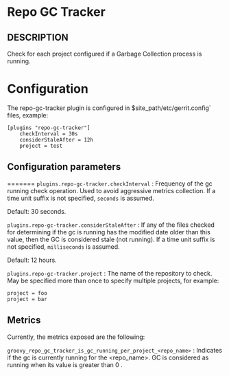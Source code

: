 Repo GC Tracker
==============================

DESCRIPTION
-----------
Check for each project configured if a Garbage Collection process is running.

Configuration
=========================

The repo-gc-tracker plugin is configured in
$site_path/etc/gerrit.config` files, example:

```text
[plugins "repo-gc-tracker"]
    checkInterval = 30s
    considerStaleAfter = 12h
    project = test
```

Configuration parameters
---------------------

=======
```plugins.repo-gc-tracker.checkInterval```
:  Frequency of the gc running check operation. Used to avoid aggressive metrics collection. If a time unit suffix
is not specified, `seconds` is assumed.

Default: 30 seconds.

```plugins.repo-gc-tracker.considerStaleAfter```
:  If any of the files checked for determining if the gc is running has the modified date older than this value, then
the GC is considered stale (not running). If a time unit suffix is not specified, `milliseconds` is assumed.

Default: 12 hours.

```plugins.repo-gc-tracker.project```
:  The name of the repository to check.
   May be specified more than once to specify multiple projects, for example:

   ```
   project = foo
   project = bar
   ```

Metrics
---------------------
Currently, the metrics exposed are the following:

```groovy_repo_gc_tracker_is_gc_running_per_project_<repo_name>```
:  Indicates if the gc is currently running for the <repo_name>.
GC is considered as running when its value is greater than 0 .
